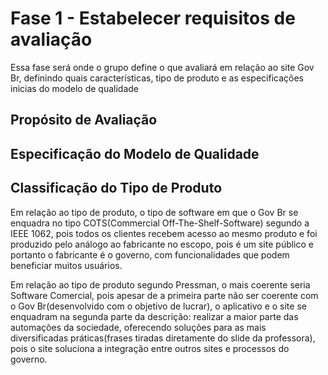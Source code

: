 # Fase 1 - Estabelecer requisitos de avaliação

Essa fase será onde o grupo define o que avaliará em relação ao site Gov Br, definindo quais características, tipo de produto e as especificações inicias do modelo de qualidade

## Propósito de Avaliação

## Especificação do Modelo de Qualidade

## Classificação do Tipo de Produto

Em relação ao tipo de produto, o tipo de software em que o Gov Br se enquadra no tipo COTS(Commercial Off-The-Shelf-Software) segundo a IEEE 1062, pois todos os clientes recebem acesso ao mesmo produto e foi produzido pelo análogo ao fabricante no escopo, pois é um site público e portanto o fabricante é o governo, com funcionalidades que podem beneficiar muitos usuários.

Em relação ao tipo de produto segundo Pressman, o mais coerente seria Software Comercial, pois apesar de a primeira parte não ser coerente com o Gov Br(desenvolvido com o objetivo de lucrar), o aplicativo e o site se enquadram na segunda parte da descrição: realizar a maior parte das automações da sociedade, oferecendo soluções para as mais diversificadas práticas(frases tiradas diretamente do slide da professora), pois o site soluciona a integração entre outros sites e processos do governo.
